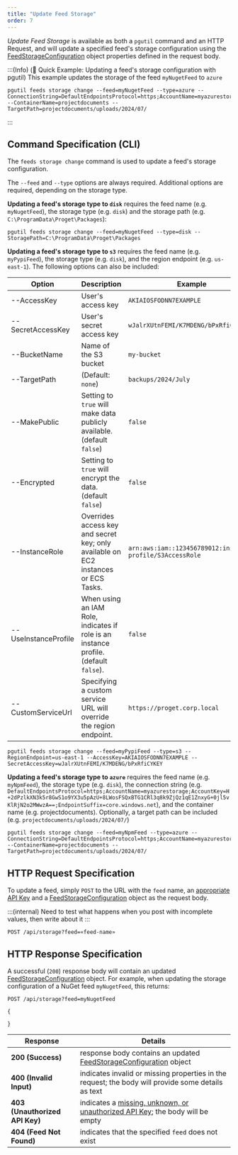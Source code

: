 ```yaml
---
title: "Update Feed Storage"
order: 7
---
```


*Update Feed Storage* is available as both a `pgutil` command and an HTTP Request, and will update a specified feed's storage configuration using the [FeedStorageConfiguration](/docs/proget/reference-api/feeds/proget-api-feeds#storage-object) object properties defined in the request body.

:::(Info) (🚀 Quick Example: Updating a feed's storage configuration with pgutil)
This example updates the storage of the feed `myNugetFeed` to `azure`
```
pgutil feeds storage change --feed=myNugetFeed --type=azure --ConnectionString=DefaultEndpointsProtocol=https;AccountName=myazurestorage;AccountKey=H+2dPzlkXN3k5r8GwS1o9YX3u5pAzU+8LWosFSQxBTG1CRl3q8k9ZjQz1qE1ZnxyG+0jl5vKlRjN2o2MWwzA==;EndpointSuffix=core.windows.net --ContainerName=projectdocuments --TargetPath=projectdocuments/uploads/2024/07/
```
:::

## Command Specification (CLI)
The `feeds storage change` command is used to update a feed's storage configuration.

The `--feed` and `--type` options are always required. Additional options are required, depending on the storage type.

**Updating a feed's storage type to `disk`** requires the feed name (e.g. `myNugetFeed`), the storage type (e.g. `disk`) and the storage path (e.g. `C:\ProgramData\Proget\Packages`):
```
pgutil feeds storage change --feed=myNugetFeed --type=disk --StoragePath=C:\ProgramData\Proget\Packages
```

**Updating a feed's storage type to `s3`** requires the feed name (e.g. `myPypiFeed`), the storage type (e.g. `disk`), and the region endpoint (e.g. `us-east-1`). The following options can also be included:

| Option | Description | Example
| --- | --- | --- |
| --AccessKey | User's access key | `AKIAIOSFODNN7EXAMPLE` |
| --SecretAccessKey | User's secret access key | `wJalrXUtnFEMI/K7MDENG/bPxRfiCYKEY` |
| --BucketName | Name of the S3 bucket | `my-bucket` |
| --TargetPath | (Default: `none`) | `backups/2024/July`|
| --MakePublic | Setting to `true` will make data publicly available. (default `false`) | `false` |
| --Encrypted | Setting to `true` will encrypt the data. (default `false`) | `false` |
| --InstanceRole | Overrides access key and secret key; only available on EC2 instances or ECS Tasks. | `arn:aws:iam::123456789012:instance-profile/S3AccessRole` |
| --UseInstanceProfile | When using an IAM Role, indicates if role is an instance profile. (default `false`). | `false` |
| --CustomServiceUrl | Specifying a custom service URL will override the region endpoint. | `https://proget.corp.local` |

```
pgutil feeds storage change --feed=myPypiFeed --type=s3 --RegionEndpoint=us-east-1 --AccessKey=AKIAIOSFODNN7EXAMPLE --SecretAccessKey=wJalrXUtnFEMI/K7MDENG/bPxRfiCYKEY
```

**Updating a feed's storage type to `azure`** requires the feed name (e.g. `myNpmFeed`), the storage type (e.g. `disk`), the connection string (e.g. `DefaultEndpointsProtocol=https;AccountName=myazurestorage;AccountKey=H+2dPzlkXN3k5r8GwS1o9YX3u5pAzU+8LWosFSQxBTG1CRl3q8k9ZjQz1qE1ZnxyG+0jl5vKlRjN2o2MWwzA==;EndpointSuffix=core.windows.net`), and the container name (e.g. projectdocuments). Optionally, a target path can be included (e.g. `projectdocuments/uploads/2024/07/`)

```
pgutil feeds storage change --feed=myNpmFeed --type=azure --ConnectionString=DefaultEndpointsProtocol=https;AccountName=myazurestorage;AccountKey=H+2dPzlkXN3k5r8GwS1o9YX3u5pAzU+8LWosFSQxBTG1CRl3q8k9ZjQz1qE1ZnxyG+0jl5vKlRjN2o2MWwzA==;EndpointSuffix=core.windows.net --ContainerName=projectdocuments --TargetPath=projectdocuments/uploads/2024/07/
```

## HTTP Request Specification
To update a feed, simply `POST` to the URL with the `feed` name, an [appropriate API Key](/docs/proget/reference-api/feeds/proget-api-feeds#authentication) and a [FeedStorageConfiguration](/docs/proget/reference-api/feeds/proget-api-feeds#storage-object) object as the request body.

:::(internal)
Need to test what happens when you post with incomplete values, then write about it
:::

```
POST /api/storage?feed=«feed-name»
```

## HTTP Response Specification
A successful (`200`) response body will contain an updated [FeedStorageConfiguration](/docs/proget/reference-api/feeds/proget-api-feeds#storage-object) object. For example, when updating the storage configuration of a NuGet feed `myNugetFeed`, this returns:

```
POST /api/storage?feed=myNugetFeed

{

}
```

| Response | Details |
|---|---|
| **200 (Success)** | response body contains an updated [FeedStorageConfiguration](/docs/proget/reference-api/feeds/proget-api-feeds#storage-object) object|
| **400 (Invalid Input)** | indicates invalid or missing properties in the request; the body will provide some details as text |
| **403 (Unauthorized API Key)** | indicates a [missing, unknown, or unauthorized API Key](/docs/proget/reference-api/feeds/proget-api-feeds#authentication); the body will be empty |
| **404 (Feed Not Found)** | indicates that the specified `feed` does not exist |